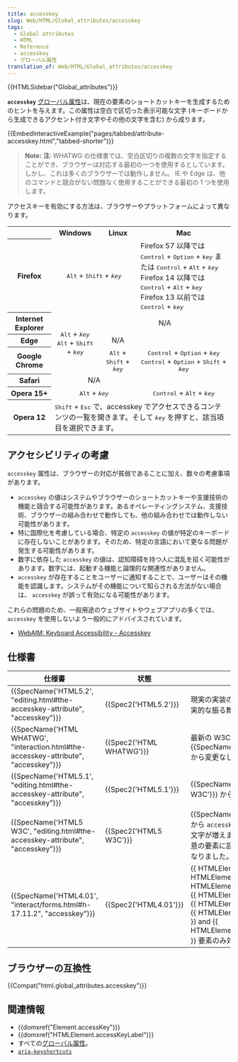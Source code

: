 ```yaml
---
title: accesskey
slug: Web/HTML/Global_attributes/accesskey
tags:
  - Global attributes
  - HTML
  - Reference
  - accesskey
  - グローバル属性
translation_of: Web/HTML/Global_attributes/accesskey
---
```

{{HTMLSidebar("Global_attributes")}}

**`accesskey`** [グローバル属性](/ja/docs/Web/HTML/Global_attributes)は、現在の要素のショートカットキーを生成するためのヒントを与えます。この属性は空白で区切った表示可能な文字 (キーボードから生成できるアクセント付き文字やその他の文字を含む) から成ります。

{{EmbedInteractiveExample("pages/tabbed/attribute-accesskey.html","tabbed-shorter")}}

> **Note:** **注**: WHATWG の仕様書では、空白区切りの複数の文字を指定することができ、ブラウザーは対応する最初の一つを使用するとしています。しかし、これは多くのブラウザーでは動作しません。 IE や Edge は、他のコマンドと競合がない問題なく使用することができる最初の 1 つを使用します。

アクセスキーを有効にする方法は、ブラウザーやプラットフォームによって異なります。

<table class="standard-table">
  <tbody>
    <tr>
      <th></th>
      <th>Windows</th>
      <th>Linux</th>
      <th>Mac</th>
    </tr>
    <tr>
      <th>Firefox</th>
      <td colspan="2" rowspan="1" style="text-align: center">
        <kbd>Alt</kbd> + <kbd>Shift</kbd> + <kbd><em>key</em></kbd>
      </td>
      <td>
        Firefox 57 以降では <kbd>Control</kbd> + <kbd>Option</kbd> +
        <kbd><em>key</em></kbd> または <kbd>Control</kbd> + <kbd>Alt</kbd> +
        <kbd><em>key</em></kbd
        ><br />Firefox 14 以降では <kbd>Control</kbd> + <kbd>Alt</kbd> +
        <kbd><em>key</em></kbd
        ><br />Firefox 13 以前では <kbd>Control</kbd> + <kbd><em>key</em></kbd>
      </td>
    </tr>
    <tr>
      <th>Internet Explorer</th>
      <td rowspan="3" style="text-align: center">
        <kbd>Alt</kbd> + <kbd><em>key</em></kbd
        ><br /><kbd>Alt</kbd> + <kbd>Shift</kbd> + <kbd><em>key</em></kbd>
      </td>
      <td colspan="2" rowspan="1" style="text-align: center">N/A</td>
    </tr>
    <tr>
      <th>Edge</th>
      <td style="text-align: center">N/A</td>
      <td rowspan="3" style="text-align: center">
        <kbd>Control</kbd> + <kbd>Option</kbd> + <kbd><em>key</em></kbd
        ><br /><kbd>Control</kbd> + <kbd>Option</kbd> + <kbd>Shift</kbd> +
        <kbd><em>key</em></kbd>
      </td>
    </tr>
    <tr>
      <th>Google Chrome</th>
      <td style="text-align: center">
        <kbd>Alt</kbd> + <kbd>Shift</kbd> + <kbd><em>key</em></kbd>
      </td>
    </tr>
    <tr>
      <th>Safari</th>
      <td colspan="2" style="text-align: center">N/A</td>
    </tr>
    <tr>
      <th>Opera 15+</th>
      <td colspan="2" rowspan="1" style="text-align: center">
        <kbd>Alt</kbd> + <kbd><em>key</em></kbd>
      </td>
      <td style="text-align: center">
        <kbd>Control</kbd> + <kbd>Alt</kbd> + <kbd><em>key</em></kbd>
      </td>
    </tr>
    <tr>
      <th>Opera 12</th>
      <td colspan="3" rowspan="1">
        <kbd>Shift</kbd> + <kbd>Esc</kbd> で、accesskey
        でアクセスできるコンテンツの一覧を開きます。そして
        <kbd><em>key</em></kbd> を押すと、該当項目を選択できます。
      </td>
    </tr>
  </tbody>
</table>

## アクセシビリティの考慮

`accesskey` 属性は、ブラウザーの対応が貧弱であることに加え、数々の考慮事項があります。

- `accesskey` の値はシステムやブラウザーのショートカットキーや支援技術の機能と競合する可能性があります。あるオペレーティングシステム、支援技術、ブラウザーの組み合わせで動作しても、他の組み合わせでは動作しない可能性があります。
- 特に国際化を考慮している場合、特定の `accesskey` の値が特定のキーボードに存在しないことがあります。そのため、特定の言語において更なる問題が発生する可能性があります。
- 数字に依存した `accesskey` の値は、認知障碍を持つ人に混乱を招く可能性があります。数字には、起動する機能と論理的な関連性がありません。
- `accesskey` が存在することをユーザーに通知することで、ユーザーはその機能を認識します。システムがその機能について知らされる方法がない場合は、 `accesskey` が誤って有効になる可能性があります。

これらの問題のため、一般用途のウェブサイトやウェブアプリの多くでは、 `accesskey` を使用しないよう一般的にアドバイスされています。

- [WebAIM: Keyboard Accessibility - Accesskey](https://webaim.org/techniques/keyboard/accesskey#spec)

## 仕様書

| 仕様書                                                                                                           | 状態                             | 備考                                                                                                                                                                                                                                                                               |
| ---------------------------------------------------------------------------------------------------------------- | -------------------------------- | ---------------------------------------------------------------------------------------------------------------------------------------------------------------------------------------------------------------------------------------------------------------------------------- |
| {{SpecName('HTML5.2', "editing.html#the-accesskey-attribute", "accesskey")}}             | {{Spec2('HTML5.2')}}     | 現実の実装のためにもっと現実的な振る舞いを記述。                                                                                                                                                                                                                                   |
| {{SpecName('HTML WHATWG', "interaction.html#the-accesskey-attribute", "accesskey")}} | {{Spec2('HTML WHATWG')}} | 最新の W3C の {{SpecName('HTML5.1')}} から変更なし。                                                                                                                                                                                                                      |
| {{SpecName('HTML5.1', "editing.html#the-accesskey-attribute", "accesskey")}}             | {{Spec2('HTML5.1')}}     | {{SpecName('HTML5 W3C')}} から変更なし。                                                                                                                                                                                                                                    |
| {{SpecName('HTML5 W3C', "editing.html#the-accesskey-attribute", "accesskey")}}         | {{Spec2('HTML5 W3C')}}     | {{SpecName('HTML4.01')}} から `accesskey` に設定できる文字が増えました。また、任意の要素に設定できるようになりました。                                                                                                                                                     |
| {{SpecName('HTML4.01', "interact/forms.html#h-17.11.2", "accesskey")}}                     | {{Spec2('HTML4.01')}}     | {{ HTMLElement("a") }}, {{ HTMLElement("area") }}, {{ HTMLElement("button") }}, {{ HTMLElement("input") }}, {{ HTMLElement("label") }}, {{ HTMLElement("legend") }} and {{ HTMLElement("textarea") }} 要素のみ対応。 |

## ブラウザーの互換性

{{Compat("html.global_attributes.accesskey")}}

## 関連情報

- {{domxref("Element.accessKey")}}
- {{domxref("HTMLElement.accessKeyLabel")}}
- すべての[グローバル属性](/ja/docs/Web/HTML/Global_attributes)。
- [`aria-keyshortcuts`](https://www.w3.org/TR/wai-aria-1.1/#aria-keyshortcuts)
